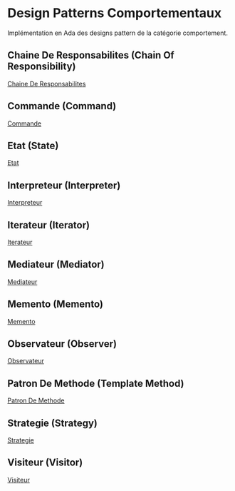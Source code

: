 # Design Patterns Comportementaux

Implémentation en Ada des designs pattern de la catégorie comportement.


## Chaine De Responsabilites (Chain Of Responsibility)

[Chaine De Responsabilites](./Chaine_De_Responsabilites_(Chain_Of_Responsibility))

## Commande (Command)

[Commande](./Commande_(Command))

## Etat (State)

[Etat](./Etat_(State))

## Interpreteur (Interpreter)

[Interpreteur](./Interpreteur_(Interpreter))

## Iterateur (Iterator)

[Iterateur](./Iterateur_(Iterator))

## Mediateur (Mediator)

[Mediateur](./Mediateur_(Mediator))

## Memento (Memento)

[Memento](./Memento_(Memento))

## Observateur (Observer)

[Observateur](./Observateur_(Observer))

## Patron De Methode (Template Method)

[Patron De Methode](./Patron_De_Methode_(Template_Method))

## Strategie (Strategy)

[Strategie](./Strategie_(Strategy))

## Visiteur (Visitor)

[Visiteur](./Visiteur_(Visitor))

